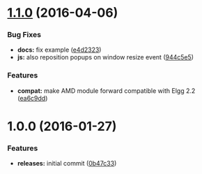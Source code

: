 <a name="1.1.0"></a>
# [1.1.0](https://github.com/hypeJunction/Elgg-ui_popup/compare/1.0.0...v1.1.0) (2016-04-06)


### Bug Fixes

* **docs:** fix example ([e4d2323](https://github.com/hypeJunction/Elgg-ui_popup/commit/e4d2323))
* **js:** also reposition popups on window resize event ([944c5e5](https://github.com/hypeJunction/Elgg-ui_popup/commit/944c5e5))

### Features

* **compat:** make AMD module forward compatible with Elgg 2.2 ([ea6c9dd](https://github.com/hypeJunction/Elgg-ui_popup/commit/ea6c9dd))



<a name="1.0.0"></a>
# 1.0.0 (2016-01-27)


### Features

* **releases:** initial commit ([0b47c33](https://github.com/hypeJunction/Elgg-ui_popup/commit/0b47c33))



